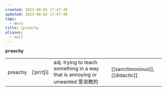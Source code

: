 ```yaml
---
created: 2023-08-02 17:47:40
updated: 2023-08-02 17:47:48
tags:
  - Word
title: 📖preachy
aliases:
  - null
---
```


<pre><strong>preachy</strong></pre>
|   |   |   |   |
|---|---|---|---|
|preachy|[ˈpri:tʃi]|adj. trying to teach something in a way that is annoying or unwanted 爱说教的|[[sanctimonious]], [[didactic]]|